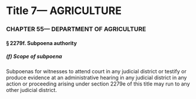 
# Title 7— AGRICULTURE
### CHAPTER 55— DEPARTMENT OF AGRICULTURE
#### § 2279f. Subpoena authority
##### (f) Scope of subpoena

Subpoenas for witnesses to attend court in any judicial district or testify or produce evidence at an administrative hearing in any judicial district in any action or proceeding arising under section 2279e of this title may run to any other judicial district.
